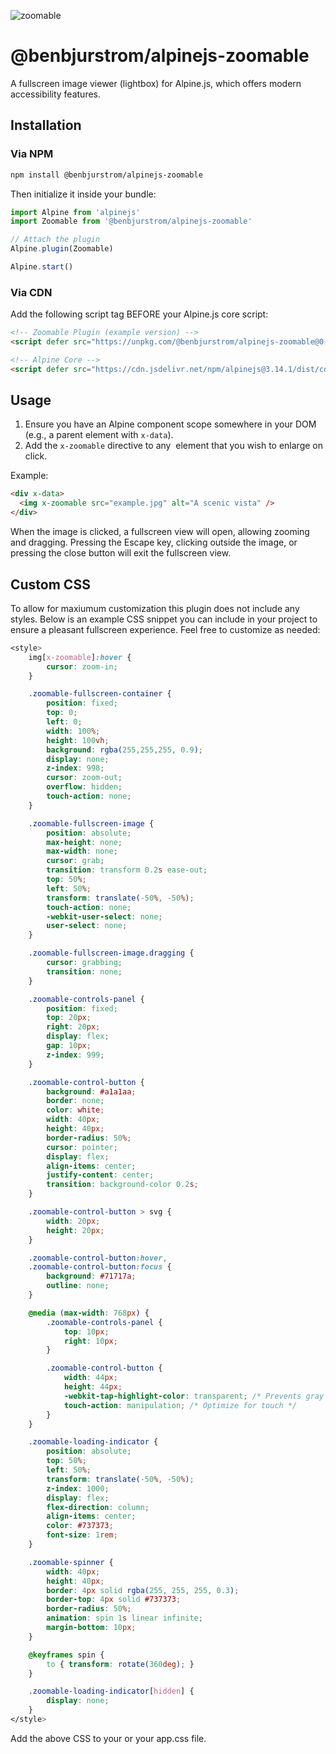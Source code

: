 ![zoomable](https://github.com/user-attachments/assets/eda8c6b2-03ee-4a28-bc5f-262540863f3e)

# @benbjurstrom/alpinejs-zoomable

A fullscreen image viewer (lightbox) for Alpine.js, which offers modern accessibility features.

## Installation

### Via NPM
```bash
npm install @benbjurstrom/alpinejs-zoomable
```

Then initialize it inside your bundle:

```javascript
import Alpine from 'alpinejs'
import Zoomable from '@benbjurstrom/alpinejs-zoomable'

// Attach the plugin
Alpine.plugin(Zoomable)

Alpine.start()
```

### Via CDN

Add the following script tag BEFORE your Alpine.js core script:

```html
<!-- Zoomable Plugin (example version) -->
<script defer src="https://unpkg.com/@benbjurstrom/alpinejs-zoomable@0.2.0/dist/cdn.min.js"></script>

<!-- Alpine Core -->
<script defer src="https://cdn.jsdelivr.net/npm/alpinejs@3.14.1/dist/cdn.min.js"></script>
```

## Usage

1. Ensure you have an Alpine component scope somewhere in your DOM (e.g., a parent element with `x-data`).  
2. Add the `x-zoomable` directive to any <img> element that you wish to enlarge on click.

Example:
```html
<div x-data>
  <img x-zoomable src="example.jpg" alt="A scenic vista" />
</div>
```

When the image is clicked, a fullscreen view will open, allowing zooming and dragging. Pressing the Escape key, clicking outside the image, or pressing the close button will exit the fullscreen view.

## Custom CSS

To allow for maxiumum customization this plugin does not include any styles. Below is an example CSS snippet you can include in your project to ensure a pleasant fullscreen experience. Feel free to customize as needed:

```css
<style>
    img[x-zoomable]:hover {
        cursor: zoom-in;
    }

    .zoomable-fullscreen-container {
        position: fixed;
        top: 0;
        left: 0;
        width: 100%;
        height: 100vh;
        background: rgba(255,255,255, 0.9);
        display: none;
        z-index: 998;
        cursor: zoom-out;
        overflow: hidden;
        touch-action: none;
    }

    .zoomable-fullscreen-image {
        position: absolute;
        max-height: none;
        max-width: none;
        cursor: grab;
        transition: transform 0.2s ease-out;
        top: 50%;
        left: 50%;
        transform: translate(-50%, -50%);
        touch-action: none;
        -webkit-user-select: none;
        user-select: none;
    }

    .zoomable-fullscreen-image.dragging {
        cursor: grabbing;
        transition: none;
    }

    .zoomable-controls-panel {
        position: fixed;
        top: 20px;
        right: 20px;
        display: flex;
        gap: 10px;
        z-index: 999;
    }

    .zoomable-control-button {
        background: #a1a1aa;
        border: none;
        color: white;
        width: 40px;
        height: 40px;
        border-radius: 50%;
        cursor: pointer;
        display: flex;
        align-items: center;
        justify-content: center;
        transition: background-color 0.2s;
    }

    .zoomable-control-button > svg {
        width: 20px;
        height: 20px;
    }

    .zoomable-control-button:hover,
    .zoomable-control-button:focus {
        background: #71717a;
        outline: none;
    }

    @media (max-width: 768px) {
        .zoomable-controls-panel {
            top: 10px;
            right: 10px;
        }

        .zoomable-control-button {
            width: 44px;
            height: 44px;
            -webkit-tap-highlight-color: transparent; /* Prevents gray flash on iOS */
            touch-action: manipulation; /* Optimize for touch */
        }
    }

    .zoomable-loading-indicator {
        position: absolute;
        top: 50%;
        left: 50%;
        transform: translate(-50%, -50%);
        z-index: 1000;
        display: flex;
        flex-direction: column;
        align-items: center;
        color: #737373;
        font-size: 1rem;
    }

    .zoomable-spinner {
        width: 40px;
        height: 40px;
        border: 4px solid rgba(255, 255, 255, 0.3);
        border-top: 4px solid #737373;
        border-radius: 50%;
        animation: spin 1s linear infinite;
        margin-bottom: 10px;
    }

    @keyframes spin {
        to { transform: rotate(360deg); }
    }

    .zoomable-loading-indicator[hidden] {
        display: none;
    }
</style>
```

Add the above CSS to your <head> or your app.css file.
